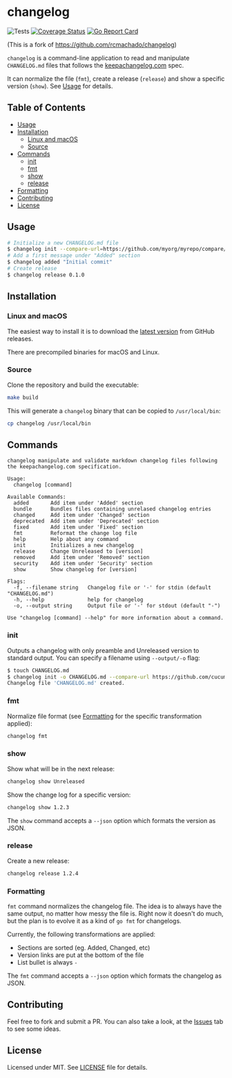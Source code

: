 # changelog

![Tests](https://github.com/cucumber/changelog/workflows/Tests/badge.svg)
[![Coverage Status](https://coveralls.io/repos/github/cucumber/changelog/badge.svg?branch=master)](https://coveralls.io/github/cucumber/changelog?branch=master)
[![Go Report Card](https://goreportcard.com/badge/github.com/cucumber/changelog)](https://goreportcard.com/report/github.com/cucumber/changelog)

(This is a fork of https://github.com/rcmachado/changelog)

`changelog` is a command-line application to read and manipulate
`CHANGELOG.md` files that follows the [keepachangelog.com][] spec.

It can normalize the file (`fmt`), create a release (`release`) and
show a specific version (`show`). See [Usage](#usage) for details.

## Table of Contents

- [Usage](#usage)
- [Installation](#installation)
  - [Linux and macOS](#linux-and-macos)
  - [Source](#source)
- [Commands](#commands)
  - [init](#init)
  - [fmt](#fmt)
  - [show](#show)
  - [release](#release)
- [Formatting](#formatting)
- [Contributing](#contributing)
- [License](#license)

## Usage

```bash
# Initialize a new CHANGELOG.md file
$ changelog init --compare-url=https://github.com/myorg/myrepo/compare/abcdef...1234
# Add a first message under "Added" section
$ changelog added "Initial commit"
# Create release
$ changelog release 0.1.0
```

## Installation

### Linux and macOS

The easiest way to install it is to download the [latest version][]
from GitHub releases.

There are precompiled binaries for macOS and Linux.

### Source

Clone the repository and build the executable:

```bash
make build
```

This will generate a `changelog` binary that can be copied to `/usr/local/bin`:

```bash
cp changelog /usr/local/bin
```

## Commands

```text
changelog manipulate and validate markdown changelog files following the keepachangelog.com specification.

Usage:
  changelog [command]

Available Commands:
  added       Add item under 'Added' section
  bundle      Bundles files containing unrelased changelog entries
  changed     Add item under 'Changed' section
  deprecated  Add item under 'Deprecated' section
  fixed       Add item under 'Fixed' section
  fmt         Reformat the change log file
  help        Help about any command
  init        Initializes a new changelog
  release     Change Unreleased to [version]
  removed     Add item under 'Removed' section
  security    Add item under 'Security' section
  show        Show changelog for [version]

Flags:
  -f, --filename string   Changelog file or '-' for stdin (default "CHANGELOG.md")
  -h, --help              help for changelog
  -o, --output string     Output file or '-' for stdout (default "-")

Use "changelog [command] --help" for more information about a command.
```

### init

Outputs a changelog with only preamble and Unreleased version to standard output. You can specify a filename using `--output/-o` flag:

```bash
$ touch CHANGELOG.md
$ changelog init -o CHANGELOG.md --compare-url https://github.com/cucumber/changelog/compare/abcdef...HEAD
Changelog file 'CHANGELOG.md' created.
```

### fmt

Normalize file format (see [Formatting](#formatting) for the specific
transformation applied):

```bash
changelog fmt
```

### show

Show what will be in the next release:

```bash
changelog show Unreleased
```

Show the change log for a specific version:

```bash
changelog show 1.2.3
```

The `show` command accepts a `--json` option which formats the version as JSON.

### release

Create a new release:

```bash
changelog release 1.2.4
```

### Formatting

`fmt` command normalizes the changelog file. The idea is to always have
the same output, no matter how messy the file is. Right now it doesn't
do much, but the plan is to evolve it as a kind of `go fmt` for
changelogs.

Currently, the following transformations are applied:

- Sections are sorted (eg. Added, Changed, etc)
- Version links are put at the bottom of the file
- List bullet is always `-`

The `fmt` command accepts a `--json` option which formats the changelog as JSON.

## Contributing

Feel free to fork and submit a PR. You can also take a look, at the [Issues][] tab to see some ideas.

## License

Licensed under MIT. See [LICENSE][] file for details.

[keepachangelog.com]: https://keepachangelog.com/
[LICENSE]: ./LICENSE
[Issues]: https://github.com/cucumber/changelog
[latest version]: https://github.com/cucumber/changelog/releases/latest
